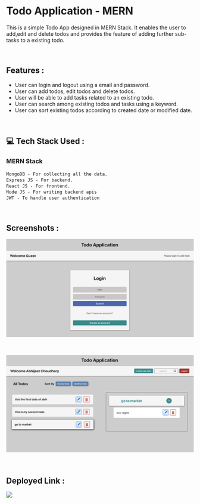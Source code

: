 # **Todo Application - MERN**
This is a simple Todo App designed in MERN Stack.
It enables the user to add,edit and delete todos and provides the feature of adding further sub-tasks to a existing todo.

</br>

## **Features :**
- User can login and logout using a email and password.
- User can add todos, edit todos and delete todos.
- User will be able to add tasks related to an existing todo.
- User can search among existing todos and tasks using a keyword.
- User can sort existing todos according to created date or modified date. 

</br>

## 💻 **Tech Stack Used :**

### MERN Stack

    MongoDB - For collecting all the data.
    Express JS - For backend.
    React JS - For frontend.
    Node JS - For writing backend apis
    JWT - To handle user authentication 

</br>

## **Screenshots :**

![Web Site Image](https://github.com/navneetkumar22/todo_app_jwt/blob/main/frontend/src/screenshots/Screenshot1.png)

<br>

![Web Site Image](https://github.com/navneetkumar22/todo_app_jwt/blob/main/frontend/src/screenshots/Screenshot2.png)

<br>

## **Deployed Link :**
<a href="https://todo-app-jwt.netlify.app/"><img src="https://img.shields.io/badge/Netlify-00C7B7?style=for-the-badge&logo=netlify&logoColor=white"/></a>

<br>